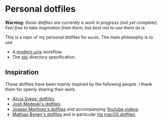 # Personal dotfiles

**Warning:** _these dotfiles are currently a work in progress (not yet complete).
Feel free to take Inspiration from them, but best not to use them as is._

This is a repo of my personal dotfiles for `macOS`. The main philosophy is to
use

- A [modern unix](https://github.com/ibraheemdev/modern-unix) workflow.
- The [`XDG`](https://wiki.archlinux.org/title/XDG_user_directories) directory specification.

## Inspiration

These dotfiles have been mainly inspired by the following people. I thank them
for openly sharing their work.

- [Alicia Sykes' dotfiles](https://github.com/Lissy93/dotfiles).
- [Josh Medeski's dotfiles](https://github.com/joshmedeski/dotfiles/tree/15576d333a884b4fb867a24f121162e4f4293a86).
- [Josean Martinez's dotfiles](https://github.com/joshmedeski/dotfiles/tree/15576d333a884b4fb867a24f121162e4f4293a86)
  and accompanying [Youtube videos](https://www.youtube.com/watch?v=U-omALWIBos&ab_channel=JoseanMartinez).
- [Mathias Bynen's dotfiles](https://github.com/mathiasbynens/dotfiles)
  and in particular [his macOS dotfiles](https://github.com/mathiasbynens/dotfiles/blob/master/.macOS).
